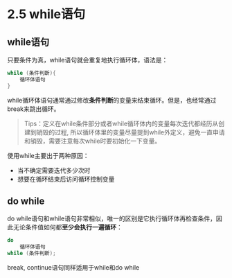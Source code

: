 # 2.5 while语句

## while语句

只要条件为真，while语句就会重复地执行循环体，语法是：

```c++ {.line-numbers}
while (条件判断){
    循环体语句
}
```
while循环体语句通常通过修改**条件判断**的变量来结束循环。但是，也经常通过break来跳出循环。

> Tips：定义在while条件部分或者while循环体内的变量每次迭代都经历从创建到销毁的过程, 所以循环体里的变量尽量提到while外定义，避免一直申请和销毁，需要注意每次while时要初始化一下变量。

使用while主要出于两种原因：

* 当不确定需要迭代多少次时
* 想要在循环结束后访问循环控制变量

## do while

do while语句和while语句非常相似，唯一的区别是它执行循环体再检查条件，因此无论条件值如何都**至少会执行一遍循环**：

```c++
do
    循环体语句
while (条件判断);
```

break, continue语句同样适用于while和do while